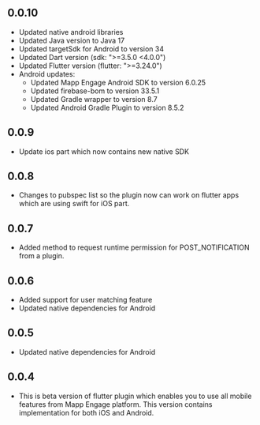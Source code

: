 ## 0.0.10

- Updated native android libraries
- Updated Java version to Java 17
- Updated targetSdk for Android to version 34
- Updated Dart version (sdk: ">=3.5.0 <4.0.0")
- Updated Flutter version (flutter: ">=3.24.0")
- Android updates:
  - Updated Mapp Engage Android SDK to version 6.0.25
  - Updated firebase-bom to version 33.5.1
  - Updated Gradle wrapper to version 8.7
  - Updated Android Gradle Plugin to version 8.5.2

## 0.0.9

- Update ios part which now contains new native SDK

## 0.0.8

- Changes to pubspec list so the plugin now can work on flutter apps which are using swift for iOS part.

## 0.0.7

- Added method to request runtime permission for POST_NOTIFICATION from a plugin.

## 0.0.6

- Added support for user matching feature
- Updated native dependencies for Android

## 0.0.5

- Updated native dependencies for Android

## 0.0.4

- This is beta version of flutter plugin which enables you to use all mobile features from Mapp Engage platform. This version contains implementation for both iOS and Android.
